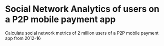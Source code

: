 # Social Network Analytics of users on a P2P mobile payment app
Calculate social network metrics of 2 million users of a P2P mobile payment app from 2012-16
